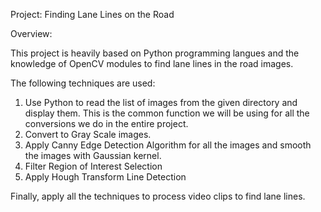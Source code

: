Project:  Finding Lane Lines on the Road

Overview:

This project is heavily based on Python programming langues and the knowledge of OpenCV modules  to find lane lines in the road images.  

The following techniques are used:

1. Use Python to read the list of images from the given directory and display them.  This is the common function we will be using for all the conversions we do in the entire project.
2. Convert to Gray Scale images.
3. Apply Canny Edge Detection Algorithm for all the images and smooth the images with Gaussian kernel.
4. Filter Region of Interest Selection
5. Apply Hough Transform Line Detection

Finally, apply all the techniques to process video clips to find lane lines.
